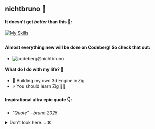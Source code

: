 ## nichtbruno 👾

#### It doesn't get _better_ than this 🤫:
[![My Skills](https://skillicons.dev/icons?i=c,zig,lua,r,latex)](https://skillicons.dev)
##

#### Almost everything new will be done on Codeberg! So check that out:
- ![codeberg@nichtbruno](https://codeberg.org/nichtbruno)

#### What do I do with my life? 🤔
- 🔧 Building my own 3d Engine in Zig
- ⚡ You should learn Zig 🫵😎

#### Inspirational ultra epic quote 👇:
- _"Quote" - bruno 2025_

<details>
  <summary>Don't look here.... ❌</summary>

  #### I use vim btw 🗿
</details>
